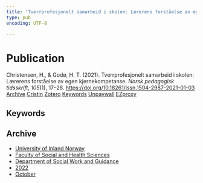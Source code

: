 ```yaml
---
title: 'Tverrprofesjonelt samarbeid i skolen: Lærerens forståelse av egen kjernekompetanse'
type: pub
encoding: UTF-8

---
```

<h1>Publication</h1>
<article id="csl-bib-container-IP43AA2S" class="csl-bib-container">
  <div class="csl-bib-body"> <div class="csl-entry">Christensen, H., &#38; Godø, H. T. (2021). Tverrprofesjonelt samarbeid i skolen: Lærerens forståelse av egen kjernekompetanse. <i>Norsk pedagogisk tidsskrift</i>, <i>105</i>(1), 17–28. <a href="https://doi.org/10.18261/issn.1504-2987-2021-01-03">https://doi.org/10.18261/issn.1504-2987-2021-01-03</a></div> </div>
  <div class="csl-bib-buttons">
    <a href="#taxonomy-article-IP43AA2S" alt="archive" class="csl-bib-button">Archive</a>
    <a href="https://app.cristin.no/results/show.jsf?id=2062307" alt="Cristin" class="csl-bib-button">Cristin</a>
    <a href="http://zotero.org/groups/5881554/items/IP43AA2S" alt="Zotero" class="csl-bib-button">Zotero</a>
    <a href="#keywords-article-IP43AA2S" alt="keywords" class="csl-bib-button">Keywords</a>
    <a href="https://doi.org/10.18261/issn.1504-2987-2021-01-03" alt="Unpaywall" class="csl-bib-button">Unpaywall</a>
    <a href="https://doi.org/10.18261/issn.1504-2987-2021-01-03" alt="EZproxy" class="csl-bib-button">EZproxy</a>
  </div>
  <div id="csl-bib-meta-container-IP43AA2S"></div>
</article>
<div id="csl-bib-meta-IP43AA2S" class="csl-bib-meta">
  <article id="keywords-article-IP43AA2S" class="keywords-article">
    <h1>Keywords</h1>
    
  </article>
  <article id="taxonomy-article-IP43AA2S" class="taxonomy-article">
    <h1>Archive</h1>
    <ul>
      <li><a href="{{< params subfolder >}}en/archive/?key=3DCRN523">University of Inland Norway</a></li>
      <li><a href="{{< params subfolder >}}en/archive/?key=IDKFS3MX">Faculty of Social and Health Sciences</a></li>
      <li><a href="{{< params subfolder >}}en/archive/?key=CU4VFGCV">Department of Social Work and Guidance</a></li>
      <li><a href="{{< params subfolder >}}en/archive/?key=7UTH2T35">2022</a></li>
      <li><a href="{{< params subfolder >}}en/archive/?key=GHSEXXEU">October</a></li>
    </ul>
  </article>
</div>
